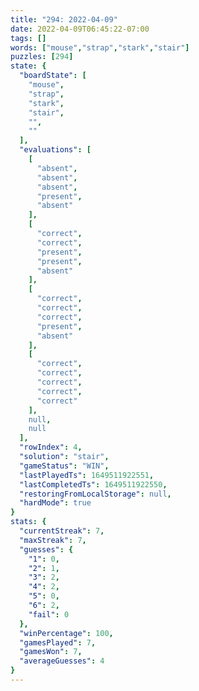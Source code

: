 ```yaml
---
title: "294: 2022-04-09"
date: 2022-04-09T06:45:22-07:00
tags: []
words: ["mouse","strap","stark","stair"]
puzzles: [294]
state: {
  "boardState": [
    "mouse",
    "strap",
    "stark",
    "stair",
    "",
    ""
  ],
  "evaluations": [
    [
      "absent",
      "absent",
      "absent",
      "present",
      "absent"
    ],
    [
      "correct",
      "correct",
      "present",
      "present",
      "absent"
    ],
    [
      "correct",
      "correct",
      "correct",
      "present",
      "absent"
    ],
    [
      "correct",
      "correct",
      "correct",
      "correct",
      "correct"
    ],
    null,
    null
  ],
  "rowIndex": 4,
  "solution": "stair",
  "gameStatus": "WIN",
  "lastPlayedTs": 1649511922551,
  "lastCompletedTs": 1649511922550,
  "restoringFromLocalStorage": null,
  "hardMode": true
}
stats: {
  "currentStreak": 7,
  "maxStreak": 7,
  "guesses": {
    "1": 0,
    "2": 1,
    "3": 2,
    "4": 2,
    "5": 0,
    "6": 2,
    "fail": 0
  },
  "winPercentage": 100,
  "gamesPlayed": 7,
  "gamesWon": 7,
  "averageGuesses": 4
}
---
```


<!-- more -->
